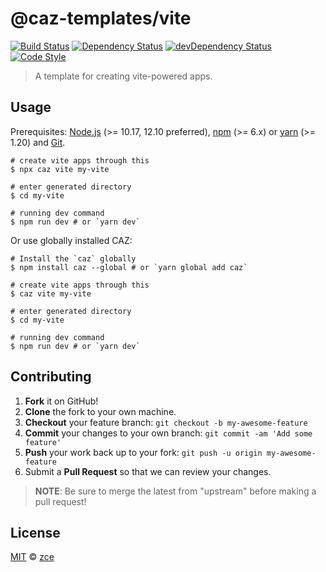 # @caz-templates/vite

[![Build Status][travis-img]][travis-url]
[![Dependency Status][dependency-img]][dependency-url]
[![devDependency Status][devdependency-img]][devdependency-url]
[![Code Style][style-img]][style-url]

> A template for creating vite-powered apps.

## Usage

Prerequisites: [Node.js](https://nodejs.org) (>= 10.17, 12.10 preferred), [npm](https://www.npmjs.com) (>= 6.x) or [yarn](https://yarnpkg.com) (>= 1.20) and [Git](https://git-scm.com).

```shell
# create vite apps through this
$ npx caz vite my-vite

# enter generated directory
$ cd my-vite

# running dev command
$ npm run dev # or `yarn dev`
```

Or use globally installed CAZ:

```shell
# Install the `caz` globally
$ npm install caz --global # or `yarn global add caz`

# create vite apps through this
$ caz vite my-vite

# enter generated directory
$ cd my-vite

# running dev command
$ npm run dev # or `yarn dev`
```

## Contributing

1. **Fork** it on GitHub!
2. **Clone** the fork to your own machine.
3. **Checkout** your feature branch: `git checkout -b my-awesome-feature`
4. **Commit** your changes to your own branch: `git commit -am 'Add some feature'`
5. **Push** your work back up to your fork: `git push -u origin my-awesome-feature`
6. Submit a **Pull Request** so that we can review your changes.

> **NOTE**: Be sure to merge the latest from "upstream" before making a pull request!

## License

[MIT](LICENSE) &copy; [zce](https://zce.me)



[travis-img]: https://img.shields.io/travis/com/caz-templates/vite
[travis-url]: https://travis-ci.com/caz-templates/vite
[dependency-img]: https://img.shields.io/david/caz-templates/vite
[dependency-url]: https://david-dm.org/caz-templates/vite
[devdependency-img]: https://img.shields.io/david/dev/caz-templates/vite
[devdependency-url]: https://david-dm.org/caz-templates/vite?type=dev
[style-img]: https://img.shields.io/badge/code_style-standard-brightgreen
[style-url]: https://standardjs.com
